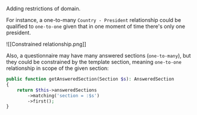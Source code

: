 Adding restrictions of domain. 

For instance, a one-to-many `Country - President` relationship could be qualified to `one-to-one` given that in one moment of time there's only one president.

![[Constrained relationship.png]]

Also, a questionnaire may have many answered sections (`one-to-many`), but they could be constrained by the template section, meaning `one-to-one` relationship in scope of the given section:
```php
public function getAnsweredSection(Section $s): AnsweredSection
{
	return $this->answeredSections
	    ->matching('section = :$s')
	    ->first();
}
```